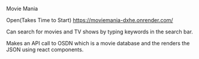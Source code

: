 Movie Mania

Open(Takes Time to Start) https://moviemania-dxhe.onrender.com/

Can search for movies and TV shows by typing keywords in the search bar.

Makes an API call to OSDN which is a movie database and the renders the JSON using react components.


